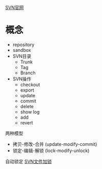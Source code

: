 


[SVN官网](https://tortoisesvn.net/)

# 概念

- repository
- sandbox
- SVN目录
  - Trunk
  - Tag
  - Branch
- SVN操作
  - checkout
  - export
  - update
  - commit
  - delete
  - show log
  - add
  - revert

两种模型
- 拷贝-修改-合并 (update-modify-commit)
- 锁定-编辑-解锁 (lock-modify-unlock)

自动锁定
[SVN文件加锁](https://www.cnblogs.com/slysky/p/8921154.html)














